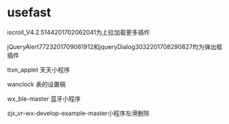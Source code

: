# usefast
iscroll_V4.2.5144201702062041为上拉加载更多插件

jQueryAlert7723201709061912和jqueryDialog3032201708290827均为弹出框插件

ttxn_applet 天天小程序

wanclock 表的设置稿

wx_ble-master 蓝牙小程序

zjx_vr-wx-develop-example-master小程序左滑删除
